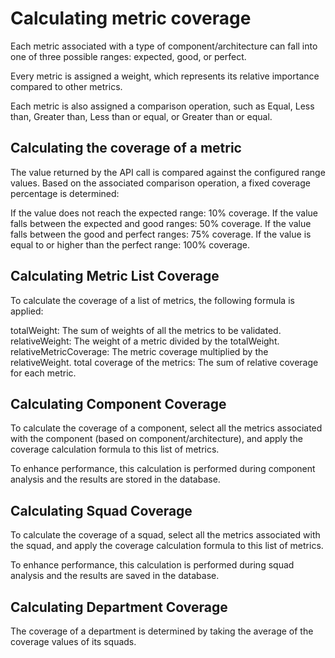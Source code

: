 # Calculating metric coverage

Each metric associated with a type of component/architecture can fall into one of three possible ranges: expected, good, or perfect.

Every metric is assigned a weight, which represents its relative importance compared to other metrics.

Each metric is also assigned a comparison operation, such as Equal, Less than, Greater than, Less than or equal, or Greater than or equal.

## Calculating the coverage of a metric

The value returned by the API call is compared against the configured range values. Based on the associated comparison operation, a fixed coverage percentage is determined:

If the value does not reach the expected range: 10% coverage.
If the value falls between the expected and good ranges: 50% coverage.
If the value falls between the good and perfect ranges: 75% coverage.
If the value is equal to or higher than the perfect range: 100% coverage.

## Calculating Metric List Coverage

To calculate the coverage of a list of metrics, the following formula is applied:

totalWeight: The sum of weights of all the metrics to be validated.
relativeWeight: The weight of a metric divided by the totalWeight.
relativeMetricCoverage: The metric coverage multiplied by the relativeWeight.
total coverage of the metrics: The sum of relative coverage for each metric.

## Calculating Component Coverage

To calculate the coverage of a component, select all the metrics associated with the component (based on component/architecture), and apply the coverage calculation formula to this list of metrics.

To enhance performance, this calculation is performed during component analysis and the results are stored in the database.

## Calculating Squad Coverage

To calculate the coverage of a squad, select all the metrics associated with the squad, and apply the coverage calculation formula to this list of metrics.

To enhance performance, this calculation is performed during squad analysis and the results are saved in the database.

## Calculating Department Coverage

The coverage of a department is determined by taking the average of the coverage values of its squads.
